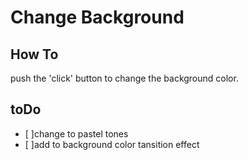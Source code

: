# Change Background

## How To

push the 'click' button to change the background color.

## toDo

- [ ]change to pastel tones
- [ ]add to background color tansition effect
